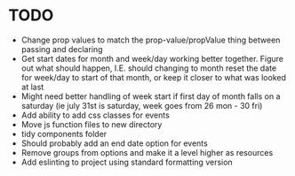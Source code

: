 # TODO

* Change prop values to match the prop-value/propValue thing between passing and declaring
* Get start dates for month and week/day working better together. Figure out what should happen, I.E. should changing to month reset the date for week/day to start of that month, or keep it closer to what was looked at last
* Might need better handling of week start if first day of month falls on a saturday (ie july 31st is saturday, week goes from 26 mon - 30 fri)
* Add ability to add css classes for events
* Move js function files to new directory
* tidy components folder
* Should probably add an end date option for events
* Remove groups from options and make it a level higher as resources
* Add eslinting to project using standard formatting version